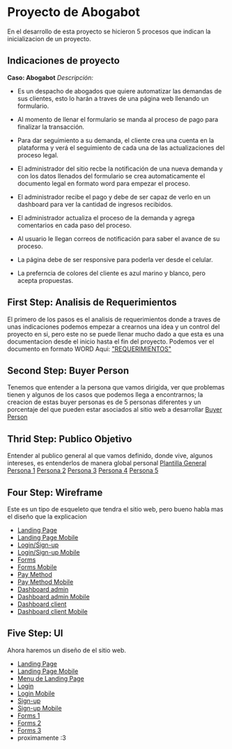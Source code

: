 # Proyecto de Abogabot 

En el desarrollo de esta proyecto se hicieron 5 procesos que indican la inicializacion de un proyecto. 

## Indicaciones de proyecto

**Caso: Abogabot** 
*Descripción:*

- Es un despacho de abogados que quiere automatizar las demandas de sus clientes, esto lo harán a traves de una página web llenando un formulario.

- Al momento de llenar el formulario se manda al proceso de pago para finalizar la transacción.

- Para dar seguimiento a su demanda, el cliente crea una cuenta en la plataforma y verá el seguimiento de cada una de las actualizaciones del proceso legal.

- El administrador del sitio recbe la notificación de una nueva demanda y con los datos llenados del formulario se crea automaticamente el documento legal en formato word para empezar el proceso.

- El administrador recibe el pago y debe de ser capaz de verlo en un dashboard para ver la cantidad de ingresos recibidos.

- El administrador actualiza el proceso de la demanda y agrega comentarios en cada paso del proceso.

- Al usuario le llegan correos de notificación para saber el avance de su proceso.

- La página debe de ser responsive para poderla ver desde el celular.

- La preferncia de colores del cliente es azul marino y blanco, pero acepta propuestas.

## First Step: Analisis de Requerimientos

El primero de los pasos es el analisis de requerimientos donde a traves de unas indicaciones podemos empezar a crearnos una idea y un control del proyecto en si, pero este no se puede llenar mucho dado a que esta es una documentacion desde el inicio hasta el fin del proyecto. 
Podemos ver el documento en formato WORD Aqui: ["REQUERIMIENTOS"](https://github.com/DiegoGarciaH/Abogabot/blob/main/01-requerimientos/1.-Reqierimientos.doc)

## Second Step: Buyer Person

Tenemos que entender a la persona que vamos dirigida, ver que problemas tienen y algunos de los casos que podemos llega a encontrarnos; la creacion de estas buyer personas es de 5 personas diferentes y un porcentaje del que pueden estar asociados al sitio web a desarrollar
[Buyer Person]()


## Thrid Step: Publico Objetivo 
Entender al publico general al que vamos definido, donde vive, algunos intereses, es entenderlos de manera global personal
[Plantilla General](https://github.com/DiegoGarciaH/Abogabot/blob/main/03-publico-objetivo/00-plantilla-publico-objetivo.png)
[Persona 1](https://github.com/DiegoGarciaH/Abogabot/blob/main/03-publico-objetivo/02-Publico-Objetivo-1.png)
[Persona 2](https://github.com/DiegoGarciaH/Abogabot/blob/main/03-publico-objetivo/03-Publico-Objetivo-2.png)
[Persona 3](https://github.com/DiegoGarciaH/Abogabot/blob/main/03-publico-objetivo/04-Pubico-Objetivo-3.png)
[Persona 4](https://github.com/DiegoGarciaH/Abogabot/blob/main/03-publico-objetivo/05-Publico-Objetivo-4.png)
[Persona 5](https://github.com/DiegoGarciaH/Abogabot/blob/main/03-publico-objetivo/06-Publico-Objetivo-5.png)

## Four Step: Wireframe

Este es un tipo de esqueleto que tendra el sitio web, pero bueno habla mas el diseño que la explicacion 

- [Landing Page](https://github.com/DiegoGarciaH/Abogabot/blob/main/04-wireframe/1-landing-page-mobile.png)
- [Landing Page Mobile](https://github.com/DiegoGarciaH/Abogabot/blob/main/04-wireframe/1-landing-page-mobile.png)
- [Login/Sign-up](https://github.com/DiegoGarciaH/Abogabot/blob/main/04-wireframe/2-login-sign-up-web.png)
- [Login/Sign-up Mobile](https://github.com/DiegoGarciaH/Abogabot/blob/main/04-wireframe/2-login-sign-up-mobile.png)
- [Forms](https://github.com/DiegoGarciaH/Abogabot/blob/main/04-wireframe/3-forms-web.png)
- [Forms Mobile](https://github.com/DiegoGarciaH/Abogabot/blob/main/04-wireframe/3-forms-mobile.png)
- [Pay Method](https://github.com/DiegoGarciaH/Abogabot/blob/main/04-wireframe/4-pay-method-web.png)
- [Pay Method Mobile](https://github.com/DiegoGarciaH/Abogabot/blob/main/04-wireframe/4-pay-method-mobile.png)
- [Dashboard admin](https://github.com/DiegoGarciaH/Abogabot/blob/main/04-wireframe/5-dashboard-admin-web.png)
- [Dashboard admin Mobile](https://github.com/DiegoGarciaH/Abogabot/blob/main/04-wireframe/5-dashboard-admin-mobile.png)
- [Dashboard client](https://github.com/DiegoGarciaH/Abogabot/blob/main/04-wireframe/6-dashboard-client-web.png)
- [Dashboard client Mobile](https://github.com/DiegoGarciaH/Abogabot/blob/main/04-wireframe/6-dashboard-client-mobile.png)


## Five Step: UI

Ahora haremos un diseño de el sitio web.

- [Landing Page](https://github.com/DiegoGarciaH/Abogabot/blob/main/05-UI-kit/Landing-Page-Web.png)
- [Landing Page Mobile](https://github.com/DiegoGarciaH/Abogabot/blob/main/05-UI-kit/Landing-Page-Mobile.png)
- [Menu de Landing Page](https://github.com/DiegoGarciaH/Abogabot/blob/main/05-UI-kit/Menu-Landing-Page-Mobile.png)
- [Login](https://github.com/DiegoGarciaH/Abogabot/blob/main/05-UI-kit/Login-Web.png)
- [Login Mobile](https://github.com/DiegoGarciaH/Abogabot/blob/main/05-UI-kit/Login-Mobile.png)
- [Sign-up](https://github.com/DiegoGarciaH/Abogabot/blob/main/05-UI-kit/Sign-Up-Web.png)
- [Sign-up Mobile](https://github.com/DiegoGarciaH/Abogabot/blob/main/05-UI-kit/Sign-Up-Mobile.png)
- [Forms 1](https://github.com/DiegoGarciaH/Abogabot/blob/main/05-UI-kit/1-Forms-Web.png)
- [Forms 2](https://github.com/DiegoGarciaH/Abogabot/blob/main/05-UI-kit/2-Forms-Web.png)
- [Forms 3](https://github.com/DiegoGarciaH/Abogabot/blob/main/05-UI-kit/3-Forms-Web.png)
- proximamente :3
